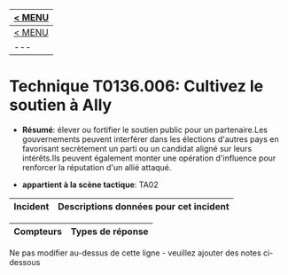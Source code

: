 |[< MENU](../README.md)|
|---|
|[< MENU](../../README.md)|
|---|
# Technique T0136.006: Cultivez le soutien à Ally

* **Résumé**: élever ou fortifier le soutien public pour un partenaire.Les gouvernements peuvent interférer dans les élections d'autres pays en favorisant secrètement un parti ou un candidat aligné sur leurs intérêts.Ils peuvent également monter une opération d'influence pour renforcer la réputation d'un allié attaqué.

* **appartient à la scène tactique**: TA02


|Incident |Descriptions données pour cet incident |
|-------- |-------------------- |



|Compteurs |Types de réponse |
|-------- |-------------- |


Ne pas modifier au-dessus de cette ligne - veuillez ajouter des notes ci-dessous